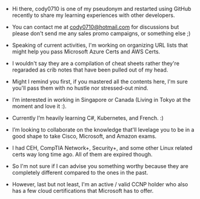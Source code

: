 - Hi there, cody0710 is one of my pseudonym and restarted using GitHub recently to share my learning experiences with other developers.
- You can contact me at cody0710@hotmail.com for discussions but please don't send me any sales promo campaigns, or something else ;)
- Speaking of current activities, I'm working on organizing URL lists that might help you pass Microsoft Azure Certs and AWS Certs.
- I wouldn't say they are a compilation of cheat sheets rather they're regaraded as crib notes that have been pulled out of my head.
- Might I remind you first, if you mastered all the contents here, I'm sure you'll pass them with no hustle nor stressed-out mind.

- I’m interested in working in Singapore or Canada (Living in Tokyo at the moment and love it :).
- Currently I’m heavily learning C#, Kubernetes, and French. :)
- I’m looking to collaborate on the knowledge that'll levelage you to be in a good shape to take Cisco, Microsoft, and Amazon exams.
- I had CEH, CompTIA Network+, Security+, and some other Linux related certs way long time ago. All of them are expired though. 
- So I'm not sure if I can advise you something worthy because they are completely different compared to the ones in the past.
- However, last but not least, I'm an active / valid CCNP holder who also has a few cloud certifications that Microsoft has to offer.

<!---
cody0710/cody0710 is a ✨ special ✨ repository because its `README.md` (this file) appears on your GitHub profile.
You can click the Preview link to take a look at your changes.
--->
